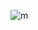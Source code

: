 ![m](https://www.google.com/url?sa=i&url=https%3A%2F%2Fes.pinterest.com%2Fyusepeh%2Fmemes-malos%2F&psig=AOvVaw2cke_vVy8V83ZbYrHzB0b9&ust=1755283913155000&source=images&cd=vfe&opi=89978449&ved=0CBUQjRxqFwoTCJC_yaL8io8DFQAAAAAdAAAAABAo)
